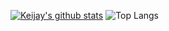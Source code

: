 [![Keijay's github stats](https://github-readme-stats.vercel.app/api?username=8pxl)](https://github.com/8pxl/github-readme-stats)
![Top Langs](https://github-readme-stats.vercel.app/api/top-langs/?username=8pxl&size_weight=0.5&count_weight=0.5)
